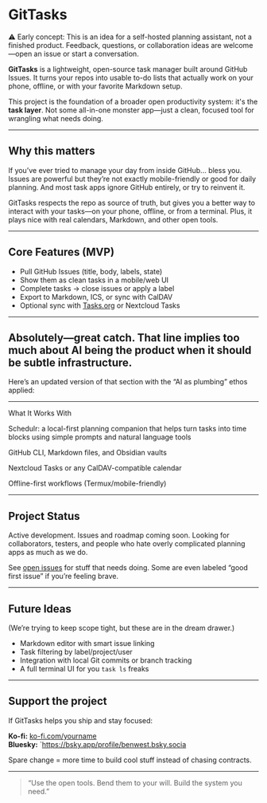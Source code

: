 # GitTasks

⚠️ Early concept: This is an idea for a self-hosted planning assistant, not a finished product. Feedback, questions, or collaboration ideas are welcome—open an issue or start a conversation.

**GitTasks** is a lightweight, open-source task manager built around GitHub Issues. It turns your repos into usable to-do lists that actually work on your phone, offline, or with your favorite Markdown setup.

This project is the foundation of a broader open productivity system: it's the **task layer**. Not some all-in-one monster app—just a clean, focused tool for wrangling what needs doing.

---

## Why this matters

If you’ve ever tried to manage your day from inside GitHub... bless you. Issues are powerful but they’re not exactly mobile-friendly or good for daily planning. And most task apps ignore GitHub entirely, or try to reinvent it.

GitTasks respects the repo as source of truth, but gives you a better way to interact with your tasks—on your phone, offline, or from a terminal. Plus, it plays nice with real calendars, Markdown, and other open tools.

---

## Core Features (MVP)

- Pull GitHub Issues (title, body, labels, state)
- Show them as clean tasks in a mobile/web UI
- Complete tasks → close issues or apply a label
- Export to Markdown, ICS, or sync with CalDAV
- Optional sync with [Tasks.org](https://tasks.org) or Nextcloud Tasks

---

## Absolutely—great catch. That line implies too much about AI being the product when it should be subtle infrastructure.

Here’s an updated version of that section with the “AI as plumbing” ethos applied:


---

What It Works With

Schedulr: a local-first planning companion that helps turn tasks into time blocks using simple prompts and natural language tools

GitHub CLI, Markdown files, and Obsidian vaults

Nextcloud Tasks or any CalDAV-compatible calendar

Offline-first workflows (Termux/mobile-friendly)

---

## Project Status

Active development. Issues and roadmap coming soon. Looking for collaborators, testers, and people who hate overly complicated planning apps as much as we do.

See [open issues](https://github.com/M0nkeyFl0wer/GitTasks/issues) for stuff that needs doing. Some are even labeled “good first issue” if you’re feeling brave.

---

## Future Ideas

(We’re trying to keep scope tight, but these are in the dream drawer.)

- Markdown editor with smart issue linking
- Task filtering by label/project/user
- Integration with local Git commits or branch tracking
- A full terminal UI for you `task ls` freaks

---

## Support the project

If GitTasks helps you ship and stay focused:

**Ko-fi:** [ko-fi.com/yourname](https://ko-fi.com/yourname)  
**Bluesky:** `https://bsky.app/profile/benwest.bsky.socia

Spare change = more time to build cool stuff instead of chasing contracts.

---

> “Use the open tools. Bend them to your will. Build the system you need.”
